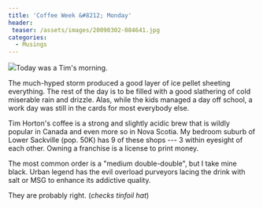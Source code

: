 ```yaml
---
title: 'Coffee Week &#8212; Monday'
header:
 teaser: /assets/images/20090302-084641.jpg
categories:
  - Musings
---
```

<img src="https://douglangille.github.io/assets/images/20090302-084641.jpg">Today was a Tim's morning.

The much-hyped storm produced a good layer of ice pellet sheeting everything. The rest of the day is to be filled with a good slathering of cold miserable rain and drizzle. Alas, while the kids managed a day off school, a work day was still in the cards for most everybody else.

Tim Horton's coffee is a strong and slightly acidic brew that is wildly popular in Canada and even more so in Nova Scotia. My bedroom suburb of Lower Sackville (pop. 50K) has 9 of these shops --- 3 within eyesight of each other. Owning a franchise is a license to print money.

The most common order is a "medium double-double", but I take mine black. Urban legend has the evil overload purveyors lacing the drink with salt or MSG to enhance its addictive quality.

They are probably right. (*checks tinfoil hat*)